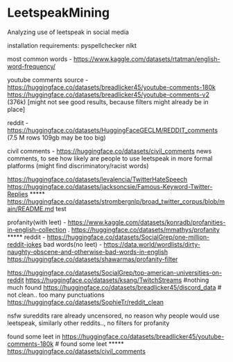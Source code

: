 # LeetspeakMining
Analyzing use of leetspeak in social media

installation requirements:
pyspellchecker
nlkt

most common words - https://www.kaggle.com/datasets/rtatman/english-word-frequency/ 

youtube comments source - https://huggingface.co/datasets/breadlicker45/youtube-comments-180k 
https://huggingface.co/datasets/breadlicker45/youtube-comments-v2 (376k) [might not see good results, because filters might already be in place]

reddit - https://huggingface.co/datasets/HuggingFaceGECLM/REDDIT_comments (7.5 M rows 109gb may be too big)

civil comments - https://huggingface.co/datasets/civil_comments news comments, to see how likely are people to use leetspeak in more formal platforms (might find discriminatory/racist words)

https://huggingface.co/datasets/levalencia/TwitterHateSpeech 
https://huggingface.co/datasets/jacksoncsie/Famous-Keyword-Twitter-Replies *****
https://huggingface.co/datasets/strombergnlp/broad_twitter_corpus/blob/main/README.md 
test

profanity(with leet) - https://www.kaggle.com/datasets/konradb/profanities-in-english-collection . https://huggingface.co/datasets/mmathys/profanity *****
reddit - https://huggingface.co/datasets/SocialGrep/one-million-reddit-jokes
bad words(no leet) - https://data.world/wordlists/dirty-naughty-obscene-and-otherwise-bad-words-in-english
https://huggingface.co/datasets/shawarmas/profanity-filter 

https://huggingface.co/datasets/SocialGrep/top-american-universities-on-reddit
https://huggingface.co/datasets/ksang/TwitchStreams #nothing much found
https://huggingface.co/datasets/breadlicker45/discord_data # not clean.. too many punctuations
https://huggingface.co/datasets/SophieTr/reddit_clean

nsfw sureddits rare already uncensored, no reason why people would use leetspeak, similarly other reddits.., no filters for profanity


found some leet in 
https://huggingface.co/datasets/breadlicker45/youtube-comments-180k # found some leet *****
https://huggingface.co/datasets/civil_comments